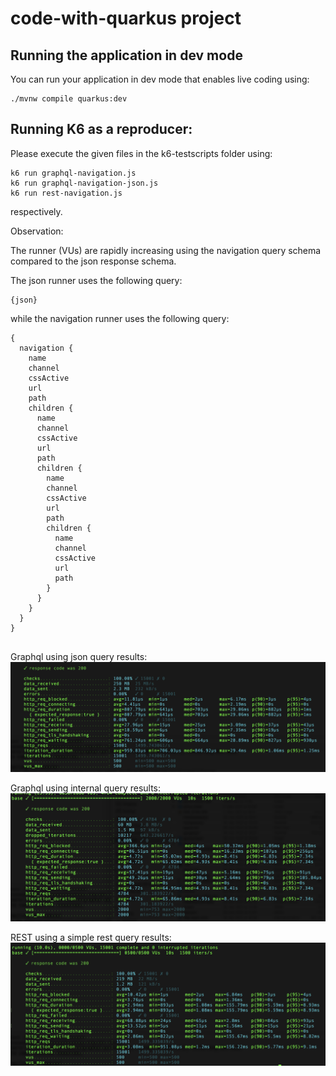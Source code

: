 # code-with-quarkus project

## Running the application in dev mode

You can run your application in dev mode that enables live coding using:
```shell script
./mvnw compile quarkus:dev
```

## Running K6 as a reproducer:

Please execute the given files in the k6-testscripts folder using:


```
k6 run graphql-navigation.js
k6 run graphql-navigation-json.js
k6 run rest-navigation.js
```

respectively.

Observation:

The runner (VUs) are rapidly increasing using the navigation query schema compared to the json response schema.

The json runner uses the following query:

```
{json}
```

while the navigation runner uses the following query:


```
{
  navigation {
    name
    channel
    cssActive
    url
    path
    children {
      name
      channel
      cssActive
      url
      path
      children {
        name
        channel
        cssActive
        url
        path
        children {
          name
          channel
          cssActive
          url
          path
        }
      }
    }
  }
}


```


Graphql using json query results:  
![alt text](https://github.com/janknobloch/graphql-performance-reproducer/blob/master/k6-testscripts/graphql-navigation-json-results.png "")

Graphql using internal query results:  
![alt text](https://github.com/janknobloch/graphql-performance-reproducer/blob/master/k6-testscripts/graphql-navigation-results.png "")

REST using a simple rest query results:  
![alt text](https://github.com/janknobloch/graphql-performance-reproducer/blob/master/k6-testscripts/rest-navigation-results.png "")
